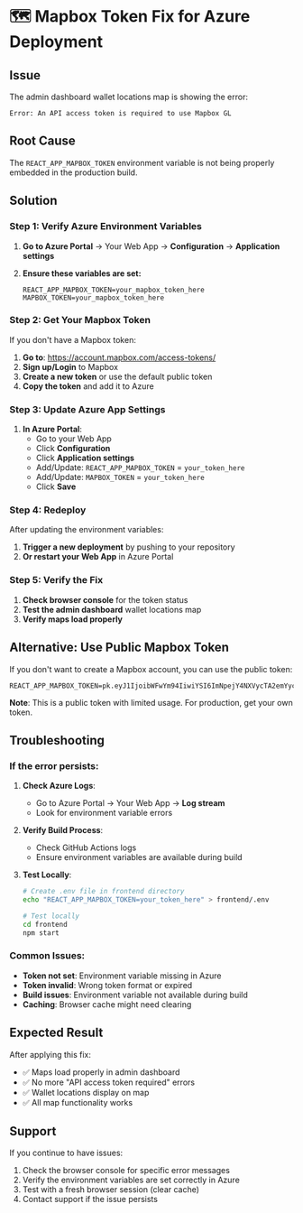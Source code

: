# 🗺️ Mapbox Token Fix for Azure Deployment

## Issue
The admin dashboard wallet locations map is showing the error:
```
Error: An API access token is required to use Mapbox GL
```

## Root Cause
The `REACT_APP_MAPBOX_TOKEN` environment variable is not being properly embedded in the production build.

## Solution

### Step 1: Verify Azure Environment Variables

1. **Go to Azure Portal** → Your Web App → **Configuration** → **Application settings**

2. **Ensure these variables are set:**
   ```
   REACT_APP_MAPBOX_TOKEN=your_mapbox_token_here
   MAPBOX_TOKEN=your_mapbox_token_here
   ```

### Step 2: Get Your Mapbox Token

If you don't have a Mapbox token:

1. **Go to**: https://account.mapbox.com/access-tokens/
2. **Sign up/Login** to Mapbox
3. **Create a new token** or use the default public token
4. **Copy the token** and add it to Azure

### Step 3: Update Azure App Settings

1. **In Azure Portal**:
   - Go to your Web App
   - Click **Configuration**
   - Click **Application settings**
   - Add/Update: `REACT_APP_MAPBOX_TOKEN` = `your_token_here`
   - Add/Update: `MAPBOX_TOKEN` = `your_token_here`
   - Click **Save**

### Step 4: Redeploy

After updating the environment variables:

1. **Trigger a new deployment** by pushing to your repository
2. **Or restart your Web App** in Azure Portal

### Step 5: Verify the Fix

1. **Check browser console** for the token status
2. **Test the admin dashboard** wallet locations map
3. **Verify maps load properly**

## Alternative: Use Public Mapbox Token

If you don't want to create a Mapbox account, you can use the public token:

```
REACT_APP_MAPBOX_TOKEN=pk.eyJ1IjoibWFwYm94IiwiYSI6ImNpejY4NXVycTA2emYycXBndHRqcmZ3N3gifQ.rJcFIG214AriISLbB6B5aw
```

**Note**: This is a public token with limited usage. For production, get your own token.

## Troubleshooting

### If the error persists:

1. **Check Azure Logs**:
   - Go to Azure Portal → Your Web App → **Log stream**
   - Look for environment variable errors

2. **Verify Build Process**:
   - Check GitHub Actions logs
   - Ensure environment variables are available during build

3. **Test Locally**:
   ```bash
   # Create .env file in frontend directory
   echo "REACT_APP_MAPBOX_TOKEN=your_token_here" > frontend/.env
   
   # Test locally
   cd frontend
   npm start
   ```

### Common Issues:

- **Token not set**: Environment variable missing in Azure
- **Token invalid**: Wrong token format or expired
- **Build issues**: Environment variable not available during build
- **Caching**: Browser cache might need clearing

## Expected Result

After applying this fix:
- ✅ Maps load properly in admin dashboard
- ✅ No more "API access token required" errors
- ✅ Wallet locations display on map
- ✅ All map functionality works

## Support

If you continue to have issues:
1. Check the browser console for specific error messages
2. Verify the environment variables are set correctly in Azure
3. Test with a fresh browser session (clear cache)
4. Contact support if the issue persists
